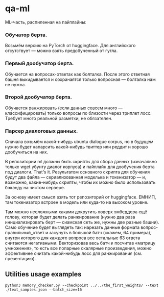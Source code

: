 # qa-ml

ML-часть, распиленная на пайплайны:

### Обучатор берта.
Возьмём версию на PyTorch от huggingface. Для английского отсутствует — можно взять предобученный от гугла.

### Первый дообучатор берта.
Обучается на вопросах-ответах как болталка. После этого ответная башня выкидывается и сохранаятся только вопросная — болталка нам не нужна.

### Второй дообучатор берта.
Обучается ранжировать (если данных совсем много — классифицировать) только вопросы по близости через триплет лосс. Требует много реальной разметки, не обязателен.

### Парсер диалоговых данных.
Сначала возьмём какой-нибудь ubuntu dialogue corpus, но в будущем нужно будет напарсить какой-нибудь твиттер или реддит и хорошо дообучиться на них.

В репозитории ml должны быть скрипты для сбора данных (изначально только wget убунту диалог корпуса) и пайплайн для дообучения берта под диалоги. That's it. Результатом основного скрипта для обучения будут два файла — сериализованная моделька и токенизатор — и, возможно, какие-нибудь скрипты, чтобы их можно было использовать бэкэнду на чистом сервере.

За основу имеет смысл взять тот репозиторий от huggingface. ЕМНИП, там токенизатор встроен в модель или куда-то на высоком уровне.

Там можно несложными хаками докрутить поверх эмбеддера ещё голову, которая будет делать ранжирование (нужно два раза инициализировать берт — сиамская сеть же, нужны две разные башни). Само обучение будет выглядеть так: нарезать данные формата вопрос-правильный_ответ и засунуть в большой батч (скажем, 64 примера), внутри которого для каждого вопроса все остальные 63 ответа считаются негативными. Векторизовав весь батч и посчитав «матрицу умножения», то есть все попарные скалярные произведения, можно эффективнее считать какой-нибудь лосс для ранжирования (см. презентацию).

## Utilities usage examples
`python3 memory_checker.py --checkpoint ../../the_first_weights/ --text ./text_samples.json --batch_size=16`
